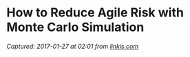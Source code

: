 # How to Reduce Agile Risk with Monte Carlo Simulation

_Captured: 2017-01-27 at 02:01 from [linkis.com](http://linkis.com/blog.versionone.com/6ErOi?next=9&page=10)_


